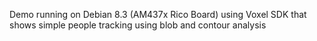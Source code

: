 Demo running on Debian 8.3 (AM437x Rico Board) using Voxel SDK
that shows simple people tracking using blob and contour analysis
